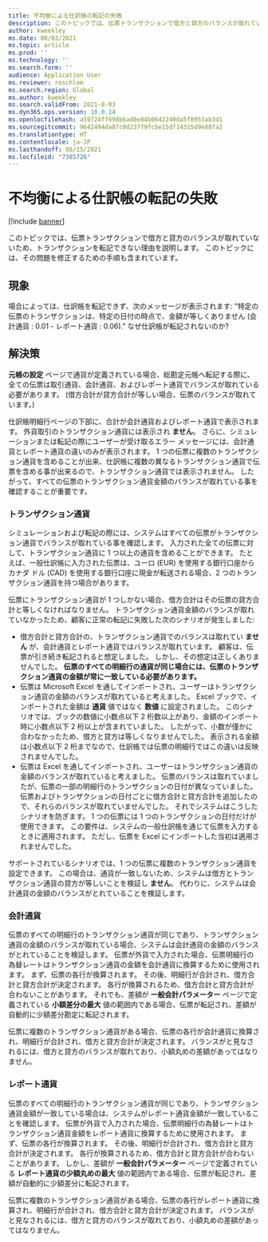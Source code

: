 ```yaml
---
title: 不均衡による仕訳帳の転記の失敗
description: このトピックでは、伝票トランザクションで借方と貸方のバランスが取れていないため、トランザクションを転記できない理由を説明します。 このトピックには、その問題を修正するための手順も含まれています。
author: kweekley
ms.date: 08/03/2021
ms.topic: article
ms.prod: ''
ms.technology: ''
ms.search.form: ''
audience: Application User
ms.reviewer: roschlom
ms.search.region: Global
ms.author: kweekley
ms.search.validFrom: 2021-8-03
ms.dyn365.ops.version: 10.0.14
ms.openlocfilehash: a59724ff698b6ad0e84b0642240da5f8953ab3d1
ms.sourcegitcommit: 9642494da87c0d237f9fcbe15df14315d9e88fa2
ms.translationtype: HT
ms.contentlocale: ja-JP
ms.lasthandoff: 08/15/2021
ms.locfileid: "7385726"
---
```

# <a name="journal-posting-failure-because-of-imbalance"></a>不均衡による仕訳帳の転記の失敗

[!include [banner](../includes/banner.md)]

このトピックでは、伝票トランザクションで借方と貸方のバランスが取れていないため、トランザクションを転記できない理由を説明します。 このトピックには、その問題を修正するための手順も含まれています。

## <a name="symptom"></a>現象

場合によっては、仕訳帳を転記できず、次のメッセージが表示されます: "特定の伝票のトランザクションは、特定の日付の時点で、金額が等しくありません (会計通貨 : 0.01 - レポート通貨 : 0.06)." なぜ仕訳帳が転記されないのか?

## <a name="resolution"></a>解決策

**元帳の設定** ページで通貨が定義されている場合、総勘定元帳へ転記する際に、全ての伝票は取引通貨、会計通貨、およびレポート通貨でバランスが取れている必要があります。 (借方合計が貸方合計が等しい場合、伝票のバランスが取れています。)

仕訳帳明細行ページの下部に、合計が会計通貨およびレポート通貨で表示されます。 外貨取引のトランザクション通貨には表示され **ません**。 さらに、シミュレーションまたは転記の際にユーザーが受け取るエラー メッセージには、会計通貨とレポート通貨の違いのみが表示されます。 1 つの伝票に複数のトランザクション通貨を含めることが出来、仕訳帳に複数の異なるトランザクション通貨で伝票を含める事が出来るので、トランザクション通貨では表示されません。 したがって、すべての伝票のトランザクション通貨金額のバランスが取れている事を確認することが重要です。

### <a name="transaction-currency"></a>トランザクション通貨

シミュレーションおよび転記の際には、システムはすべての伝票がトランザクション通貨でバランスが取れている事を確認します。 入力された全ての伝票に対して、トランザクション通貨に 1 つ以上の通貨を含めることができます。 たとえば、一般仕訳帳に入力された伝票は、ユーロ (EUR) を使用する銀行口座からカナダ ドル (CAD) を使用する銀行口座に現金が転送される場合、2 つのトランザクション通貨を持つ場合があります。

伝票にトランザクション通貨が 1 つしかない場合、借方合計はその伝票の貸方合計と等しくなければなりません。 トランザクション通貨金額のバランスが取れていなかったため、顧客に正常の転記に失敗した次のシナリオが発生しました:

- 借方合計と貸方合計の、トランザクション通貨でのバランスは取れてい **ません** が、会計通貨とレポート通貨ではバランスが取れています。 顧客は、伝票が引き続き転記されると想定しました。 しかし、その想定は正しくありませんでした。 **伝票のすべての明細行の通貨が同じ場合には、伝票のトランザクション通貨の金額が常に一致している必要があります。**
- 伝票は Microsoft Excel を通してインポートされ、ユーザーはトランザクション通貨の金額のバランスが取れていると考えました。 Excel ブックで、インポートされた金額は **通貨** 値ではなく **数値** に設定されました。 このシナリオでは、ブックの数値に小数点以下 2 桁数以上があり、金額のインポート時に小数点以下 2 桁以上が含まれていました。 したがって、小数が僅かに合わなかったため、借方と貸方は等しくなりませんでした。 表示される金額は小数点以下 2 桁までなので、仕訳帳では伝票の明細行ではこの違いは反映されませんでした。
- 伝票は Excel を通してインポートされ、ユーザーはトランザクション通貨の金額のバランスが取れていると考えました。 伝票のバランスは取れていましたが、伝票の一部の明細行のトランザクションの日付が異なっていました。 伝票およびトランザクションの日付ごとに借方合計と貸方合計を追加したので、それらのバランスが取れていませんでした。 それでシステムはこうしたシナリオを防ぎます。 1 つの伝票には 1 つのトランザクションの日付だけが使用できます。 この要件は、システムの一般仕訳帳を通じて伝票を入力するときに適用されます。 ただし、伝票を Excel にインポートした当初は適用されませんでした。

サポートされているシナリオでは、1 つの伝票に複数のトランザクション通貨を設定できます。 この場合は、通貨が一致しないため、システムは借方とトランザクション通貨の貸方が等しいことを検証し **ません**。 代わりに、システムは会計通貨の金額のバランスがとれていることを検証します。

### <a name="accounting-currency"></a>会計通貨

伝票のすべての明細行のトランザクション通貨が同じであり、トランザクション通貨の金額のバランスが取れている場合、システムは会計通貨の金額のバランスがとれていることを検証します。 伝票が外貨で入力された場合、伝票明細行の為替レートはトランザクション通貨の金額を会計通貨に換算するために使用されます。 まず、伝票の各行が換算されます。 その後、明細行が合計され、借方合計と貸方合計が決定されます。 各行が換算されるため、借方合計と貸方合計が合わないことがあります。 それでも、差額が **一般会計パラメーター** ページで定義されている **小額差分の最大** 値の範囲内である場合、伝票が転記され、差額が自動的に少額差分勘定に転記されます。

伝票に複数のトランザクション通貨がある場合、伝票の各行が会計通貨に換算され、明細行が合計され、借方と貸方合計が決定されます。 バランスがと見なされるには、借方と貸方のバランスが取れており、小額丸めの差額があってはなりません。

### <a name="reporting-currency"></a>レポート通貨

伝票のすべての明細行のトランザクション通貨が同じであり、トランザクション通貨金額が一致している場合は、システムがレポート通貨金額が一致していることを確認します。 伝票が外貨で入力された場合、伝票明細行の為替レートはトランザクション通貨金額をレポート通貨に換算するために使用されます。 まず、伝票の各行が換算されます。 その後、明細行が合計され、借方合計と貸方合計が決定されます。 各行が換算されるため、借方合計と貸方合計が合わないことがあります。 しかし、差額が **一般会計パラメーター** ページで定義されている **レポート通貨の少額丸めの最大** 値の範囲内である場合、伝票が転記され、差額が自動的に少額差分に転記されます。

伝票に複数のトランザクション通貨がある場合、伝票の各行がレポート通貨に換算され、明細行が合計され、借方合計と貸方合計が決定されます。 バランスがと見なされるには、借方と貸方のバランスが取れており、小額丸めの差額があってはなりません。
